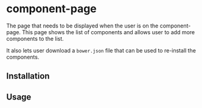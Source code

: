 # component-page

The page that needs to be displayed when the user is on the component-page. This page shows the list of components and allows user to add more components to the list.

It also lets user download a `bower.json` file that can be used to re-install the components.

## Installation

## Usage